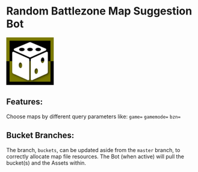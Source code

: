 # Random Battlezone Map Suggestion Bot
<img width="25%" src="./img/logo01.png">

## Features:
Choose maps by different query parameters like: `game=` `gamemode=` `bzn=`

## Bucket Branches:
The branch, `buckets`, can be updated aside from the `master` branch, to correctly allocate map file resources. The Bot (when active) will pull the bucket(s) and the Assets within.

